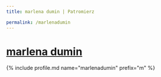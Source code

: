 ```yaml
---
title: marlena dumin | Patromierz

permalink: /marlenadumin
---
```


# [marlena dumin](https://patronite.pl/marlenadumin)

{% include profile.md name="marlenadumin" prefix="m" %}
